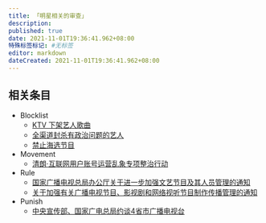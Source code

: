 ```yaml
---
title: 「明星相关的审查」
description:
published: true
date: 2021-11-01T19:36:41.962+08:00
特殊标签标记: #无标签
editor: markdown
dateCreated: 2021-11-01T19:36:41.962+08:00
---
```


## 相关条目

+ Blocklist
    + [KTV 下架艺人歌曲](/blocklist/KTV_下架艺人歌曲.md)
    + [全渠道封杀有政治问题的艺人](/blocklist/全渠道封杀有政治问题的艺人.md)
    + [禁止海选节目](/blocklist/禁止海选节目.md)
+ Movement
    + [清朗·互联网用户账号运营乱象专项整治行动](/movement/清朗·互联网用户账号运营乱象专项整治行动.md)
+ Rule
    + [国家广播电视总局办公厅关于进一步加强文艺节目及其人员管理的通知](/rule/国家广播电视总局/办公厅/关于进一步加强文艺节目及其人员管理的通知.md)
    + [关于加强有关广播电视节目、影视剧和网络视听节目制作传播管理的通知](/rule/国家新闻出版广电总局/办公厅/关于加强有关广播电视节目、影视剧和网络视听节目制作传播管理的通知.md)
+ Punish
    + [中央宣传部、国家广电总局约谈4省市广播电视台](/punish/中央宣传部、国家广电总局约谈4省市广播电视台.md)
